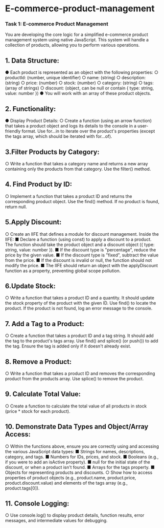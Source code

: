 # E-commerce-product-management
### Task 1: E-commerce Product Management 
You are developing the core logic for a simplified e-commerce product management system using native JavaScript. This system will handle a collection of products, allowing you to perform various operations. 
## 1. Data Structure: 
● Each product is represented as an object with the following properties: 
○ productId: (number, unique identifier) 
○ name: (string) 
○ description: (string) 
○ price: (number) 
○ stock: (number) 
○ category: (string) 
○ tags: (array of strings) 
○ discount: (object, can be null or contain { type: string, value: number }) 
● You will work with an array of these product objects. 
## 2. Functionality: 
● Display Product Details: 
○ Create a function (using an arrow function) that takes a product 
object and logs its details to the console in a user-friendly 
format. Use for...in to iterate over the product's properties (except 
the tags array, which should be iterated with for...of). 
## 3.Filter Products by Category: 
○ Write a function that takes a category name and returns a new 
array containing only the products from that category. Use the 
filter() method. 
## 4. Find Product by ID: 
○ Implement a function that takes a product ID and returns the 
corresponding product object. Use the find() method. If no 
product is found, return null. 
## 5.Apply Discount: 
○ Create an IIFE that defines a module for discount management. 
Inside the IIFE: 
■ Declare a function (using const) to apply a discount to a 
product. The function should take the product object and a 
discount object ({ type: string, value: number }). 
■ If the discount type is "percentage", reduce the price by 
the given value. 
■ If the discount type is "fixed", subtract the value from the 
price. 
■ If the discount is invalid or null, the function should not 
modify the price. 
■ The IIFE should return an object with the applyDiscount 
function as a property, preventing global scope pollution. 
## 6.Update Stock: 
○ Write a function that takes a product ID and a quantity. It 
should update the stock property of the product with the given 
ID. Use find() to locate the product. If the product is not found, 
log an error message to the console. 
## 7. Add a Tag to a Product: 
○ Create a function that takes a product ID and a tag string. It 
should add the tag to the product's tags array. Use find() and 
splice() (or push()) to add the tag. Ensure the tag is added only if it 
doesn't already exist. 
## 8. Remove a Product: 
○ Write a function that takes a product ID and removes the 
corresponding product from the products array. Use splice() to 
remove the product. 
## 9. Calculate Total Value: 
○ Create a function to calculate the total value of all products in 
stock (price * stock for each product).  
## 10. Demonstrate Data Types and Object/Array Access: 
○ Within the functions above, ensure you are correctly using and 
accessing the various JavaScript data types: 
■ Strings for names, descriptions, category, and tags. 
■ Numbers for IDs, prices, and stock. 
■ Booleans (e.g., if you were to add an isActive property). 
■ null for the initial state of the discount, or when a product 
isn't found. 
■ Arrays for the tags property. 
■ Objects for representing products and discounts. 
○ Show how to access properties of product objects (e.g., 
product.name, product.price, product.discount.value) and elements of 
the tags array (e.g., product.tags[0]). 
## 11. Console Logging: 
○ Use console.log() to display product details, function results, error 
messages, and intermediate values for debugging.
